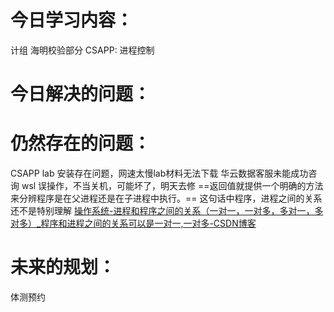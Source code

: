 # 今日学习内容：  
计组  海明校验部分
CSAPP: 进程控制
# 今日解决的问题： 

# 仍然存在的问题：  
CSAPP lab 安装存在问题，网速太慢lab材料无法下载
华云数据客服未能成功咨询
wsl 误操作，不当关机，可能坏了，明天去修
==返回值就提供一个明确的方法来分辨程序是在父进程还是在子进程中执行。==
这句话中程序，进程之间的关系还不是特别理解  [操作系统-进程和程序之间的关系（一对一，一对多，多对一，多对多）_程序和进程之间的关系可以是一对一,一对多-CSDN博客](https://blog.csdn.net/dawuga/article/details/104142212)

# 未来的规划：  
体测预约

